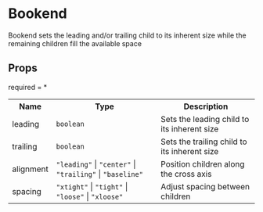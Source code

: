 # Bookend

Bookend sets the leading and/or trailing child to its inherent size while the remaining children fill the available space
 
## Props
required = *
<table><tr><th>Name</th><th>Type</th><th>Description</th></tr><tr><td>leading</td><td><code>boolean</code></td><td>Sets the leading child to its inherent size </td></tr><tr><td>trailing</td><td><code>boolean</code></td><td>Sets the trailing child to its inherent size </td></tr><tr><td>alignment</td><td><code>"leading"</code> | <code>"center"</code> | <code>"trailing"</code> | <code>"baseline"</code></td><td>Position children along the cross axis </td></tr><tr><td>spacing</td><td><code>"xtight"</code> | <code>"tight"</code> | <code>"loose"</code> | <code>"xloose"</code></td><td>Adjust spacing between children </td></tr></table>